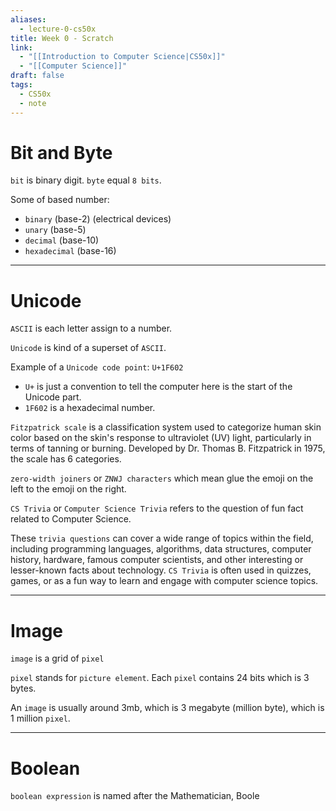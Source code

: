 ```yaml
---
aliases:
  - lecture-0-cs50x
title: Week 0 - Scratch
link:
  - "[[Introduction to Computer Science|CS50x]]"
  - "[[Computer Science]]"
draft: false
tags:
  - CS50x
  - note
---
```

# Bit and Byte

`bit` is binary digit.
`byte` equal `8 bits`.

Some of based number:
+ `binary` (base-2) (electrical devices)
+ `unary` (base-5)
+ `decimal` (base-10)
+ `hexadecimal` (base-16)

---
# Unicode

`ASCII` is each letter assign to a number.

`Unicode` is kind of a superset of `ASCII`.

Example of a `Unicode code point`: `U+1F602`
+ `U+` is just a convention to tell the computer here is the start of the Unicode part.
+ `1F602` is a hexadecimal number.

`Fitzpatrick scale` is a classification system used to categorize human skin color based on the skin's response to ultraviolet (UV) light, particularly in terms of tanning or burning. Developed by Dr. Thomas B. Fitzpatrick in 1975, the scale has 6 categories.

`zero-width joiners` or `ZNWJ characters` which mean glue the emoji on the left to the emoji on the right.

`CS Trivia` or `Computer Science Trivia` refers to the question of fun fact related to Computer Science.

These `trivia questions` can cover a wide range of topics within the field, including programming languages, algorithms, data structures, computer history, hardware, famous computer scientists, and other interesting or lesser-known facts about technology. `CS Trivia` is often used in quizzes, games, or as a fun way to learn and engage with computer science topics.

---
# Image

`image` is a grid of `pixel`

`pixel` stands for `picture element`. Each `pixel` contains 24 bits which is 3 bytes.

An `image` is usually around 3mb, which is 3 megabyte (million byte), which is 1 million `pixel`.

---
# Boolean

`boolean expression` is named after the Mathematician, Boole